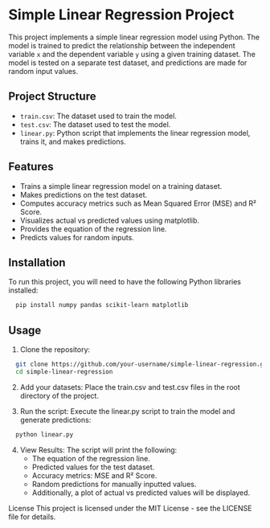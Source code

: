 # Simple Linear Regression Project

This project implements a simple linear regression model using Python. The model is trained to predict the relationship between the independent variable `x` and the dependent variable `y` using a given training dataset. The model is tested on a separate test dataset, and predictions are made for random input values.

## Project Structure

- `train.csv`: The dataset used to train the model.
- `test.csv`: The dataset used to test the model.
- `linear.py`: Python script that implements the linear regression model, trains it, and makes predictions.

## Features

- Trains a simple linear regression model on a training dataset.
- Makes predictions on the test dataset.
- Computes accuracy metrics such as Mean Squared Error (MSE) and R² Score.
- Visualizes actual vs predicted values using matplotlib.
- Provides the equation of the regression line.
- Predicts values for random inputs.

## Installation

To run this project, you will need to have the following Python libraries installed:

```bash
  pip install numpy pandas scikit-learn matplotlib
```
## Usage
1) Clone the repository:

```bash
  git clone https://github.com/your-username/simple-linear-regression.git
  cd simple-linear-regression
```
2) Add your datasets:
  Place the train.csv and test.csv files in the root directory of the project.

3) Run the script:
  Execute the linear.py script to train the model and generate predictions:

```bash
  python linear.py
```
4) View Results:
The script will print the following:
    - The equation of the regression line.
    - Predicted values for the test dataset.
    - Accuracy metrics: MSE and R² Score.
    - Random predictions for manually inputted values.
    - Additionally, a plot of actual vs predicted values will be displayed.

License
This project is licensed under the MIT License - see the LICENSE file for details.
